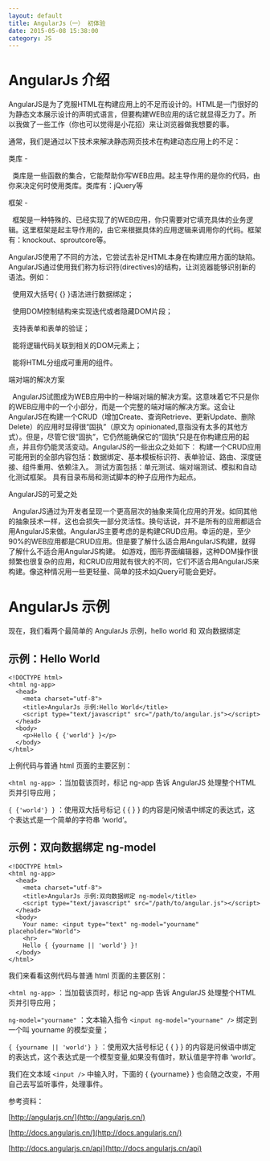 ```yaml
---
layout: default
title: AngularJs（一） 初体验
date: 2015-05-08 15:38:00
category: JS
---
```


# AngularJs 介绍

AngularJS是为了克服HTML在构建应用上的不足而设计的。HTML是一门很好的为静态文本展示设计的声明式语言，但要构建WEB应用的话它就显得乏力了。所以我做了一些工作（你也可以觉得是小花招）来让浏览器做我想要的事。

通常，我们是通过以下技术来解决静态网页技术在构建动态应用上的不足：

类库 -

  &nbsp; 类库是一些函数的集合，它能帮助你写WEB应用。起主导作用的是你的代码，由你来决定何时使用类库。类库有：jQuery等

框架 -

  &nbsp; 框架是一种特殊的、已经实现了的WEB应用，你只需要对它填充具体的业务逻辑。这里框架是起主导作用的，由它来根据具体的应用逻辑来调用你的代码。框架有：knockout、sproutcore等。

AngularJS使用了不同的方法，它尝试去补足HTML本身在构建应用方面的缺陷。AngularJS通过使用我们称为标识符(directives)的结构，让浏览器能够识别新的语法。例如：

  &nbsp; 使用双大括号{ {} }语法进行数据绑定；

  &nbsp; 使用DOM控制结构来实现迭代或者隐藏DOM片段；

  &nbsp; 支持表单和表单的验证；

  &nbsp; 能将逻辑代码关联到相关的DOM元素上；

  &nbsp; 能将HTML分组成可重用的组件。

端对端的解决方案

  &nbsp; AngularJS试图成为WEB应用中的一种端对端的解决方案。这意味着它不只是你的WEB应用中的一个小部分，而是一个完整的端对端的解决方案。这会让AngularJS在构建一个CRUD（增加Create、查询Retrieve、更新Update、删除Delete）的应用时显得很“固执”（原文为 opinionated,意指没有太多的其他方式）。但是，尽管它很“固执”，它仍然能确保它的“固执”只是在你构建应用的起点，并且你仍能灵活变动。AngularJS的一些出众之处如下：
  构建一个CRUD应用可能用到的全部内容包括：数据绑定、基本模板标识符、表单验证、路由、深度链接、组件重用、依赖注入。
  测试方面包括：单元测试、端对端测试、模拟和自动化测试框架。
  具有目录布局和测试脚本的种子应用作为起点。

AngularJS的可爱之处

  &nbsp; AngularJS通过为开发者呈现一个更高层次的抽象来简化应用的开发。如同其他的抽象技术一样，这也会损失一部分灵活性。换句话说，并不是所有的应用都适合用AngularJS来做。AngularJS主要考虑的是构建CRUD应用。幸运的是，至少90%的WEB应用都是CRUD应用。但是要了解什么适合用AngularJS构建，就得了解什么不适合用AngularJS构建。
  如游戏，图形界面编辑器，这种DOM操作很频繁也很复杂的应用，和CRUD应用就有很大的不同，它们不适合用AngularJS来构建。像这种情况用一些更轻量、简单的技术如jQuery可能会更好。

# AngularJs 示例

现在，我们看两个最简单的 AngularJs 示例，hello world 和 双向数据绑定

## 示例：Hello World

```
<!DOCTYPE html>
<html ng-app>
  <head>
    <meta charset="utf-8">
    <title>AngularJs 示例:Hello World</title>
    <script type="text/javascript" src="/path/to/angular.js"></script>
  </head>
  <body>
    <p>Hello { {'world'} }</p>
  </body>
</html>
```

上例代码与普通 html 页面的主要区别：

`<html ng-app>` ：当加载该页时，标记 ng-app 告诉 AngularJS 处理整个HTML页并引导应用；

`{ {'world'} }` ：使用双大括号标记 { { } } 的内容是问候语中绑定的表达式，这个表达式是一个简单的字符串 ‘world’。

## 示例：双向数据绑定 ng-model

```
<!DOCTYPE html>
<html ng-app>
  <head>
    <meta charset="utf-8">
    <title>AngularJs 示例:双向数据绑定 ng-model</title>
    <script type="text/javascript" src="/path/to/angular.js"></script>
  </head>
  <body>
    Your name: <input type="text" ng-model="yourname" placeholder="World">
    <hr>
    Hello { {yourname || 'world'} }!
  </body>
</html>
```

我们来看看这例代码与普通 html 页面的主要区别：

`<html ng-app>` ：当加载该页时，标记 ng-app 告诉 AngularJS 处理整个HTML页并引导应用；

`ng-model="yourname"` ：文本输入指令 `<input ng-model="yourname" />` 绑定到一个叫 yourname 的模型变量；

`{ {yourname || 'world'} }` ：使用双大括号标记 { { } } 的内容是问候语中绑定的表达式，这个表达式是一个模型变量,如果没有值时，默认值是字符串 ‘world’。

我们在文本域 `<input />` 中输入时，下面的 { {yourname} } 也会随之改变，不用自己去写监听事件，处理事件。



参考资料：

[http://angularjs.cn/](http://angularjs.cn/)

[http://docs.angularjs.cn/](http://docs.angularjs.cn/)

[http://docs.angularjs.cn/api](http://docs.angularjs.cn/api)